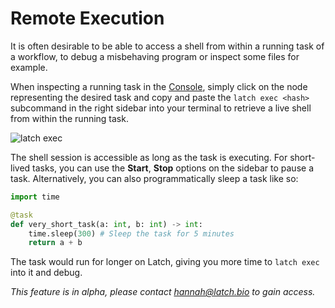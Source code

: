 # Remote Execution

It is often desirable to be able to access a shell from within a running
task of a workflow, to debug a misbehaving program or inspect some files for
example.

When inspecting a running task in the [Console](console.latch.bio), simply click
on the node representing the desired task and copy and paste the `latch exec
<hash>` subcommand in the right sidebar into your terminal to retrieve a live
shell from within the running task.

![latch exec](../assets/latch-exec.png)

The shell session is accessible as long as the task is executing. For short-lived tasks, you can use the **Start**, **Stop** options on the sidebar to pause a task. Alternatively, you can also programmatically sleep a task like so:

```python
import time

@task
def very_short_task(a: int, b: int) -> int:
    time.sleep(300) # Sleep the task for 5 minutes
    return a + b
```

The task would run for longer on Latch, giving you more time to `latch exec` into it and debug.

_This feature is in alpha, please contact hannah@latch.bio to gain access._
